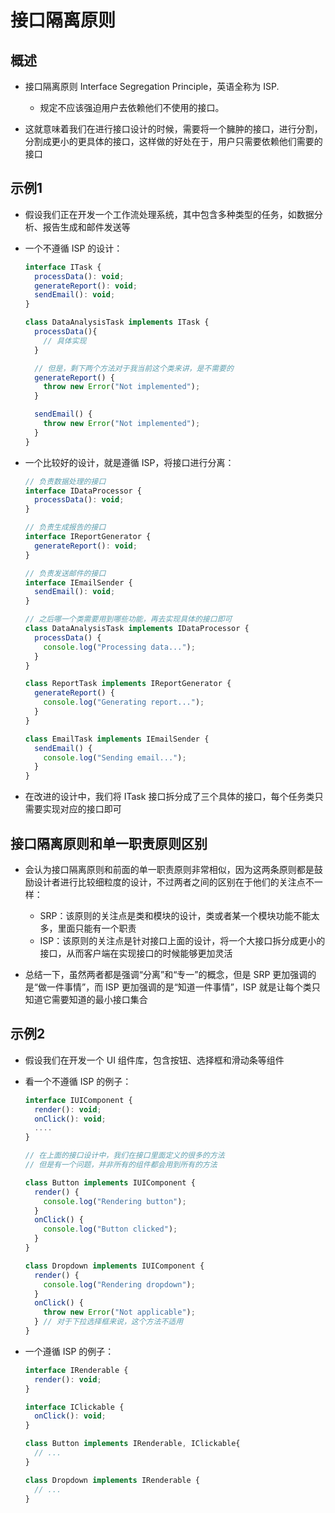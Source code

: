 # 接口隔离原则

## 概述

+ 接口隔离原则 Interface Segregation Principle，英语全称为 ISP.

  + 规定不应该强迫用户去依赖他们不使用的接口。

+ 这就意味着我们在进行接口设计的时候，需要将一个臃肿的接口，进行分割，分割成更小的更具体的接口，这样做的好处在于，用户只需要依赖他们需要的接口

## 示例1

+ 假设我们正在开发一个工作流处理系统，其中包含多种类型的任务，如数据分析、报告生成和邮件发送等

+ 一个不遵循 ISP 的设计：

  ```js
  interface ITask {
    processData(): void;
    generateReport(): void;
    sendEmail(): void;
  }

  class DataAnalysisTask implements ITask {
    processData(){
      // 具体实现
    }

    // 但是，剩下两个方法对于我当前这个类来讲，是不需要的
    generateReport() {
      throw new Error("Not implemented");
    }

    sendEmail() {
      throw new Error("Not implemented");
    }
  }
  ```

+ 一个比较好的设计，就是遵循 ISP，将接口进行分离：

  ```js
  // 负责数据处理的接口
  interface IDataProcessor {
    processData(): void;
  }

  // 负责生成报告的接口
  interface IReportGenerator {
    generateReport(): void;
  }

  // 负责发送邮件的接口
  interface IEmailSender {
    sendEmail(): void;
  }

  // 之后哪一个类需要用到哪些功能，再去实现具体的接口即可
  class DataAnalysisTask implements IDataProcessor {
    processData() {
      console.log("Processing data...");
    }
  }

  class ReportTask implements IReportGenerator {
    generateReport() {
      console.log("Generating report...");
    }
  }

  class EmailTask implements IEmailSender {
    sendEmail() {
      console.log("Sending email...");
    }
  }
  ```

+ 在改进的设计中，我们将 ITask 接口拆分成了三个具体的接口，每个任务类只需要实现对应的接口即可

## 接口隔离原则和单一职责原则区别

+ 会认为接口隔离原则和前面的单一职责原则非常相似，因为这两条原则都是鼓励设计者进行比较细粒度的设计，不过两者之间的区别在于他们的关注点不一样：

  + SRP：该原则的关注点是类和模块的设计，类或者某一个模块功能不能太多，里面只能有一个职责
  + ISP：该原则的关注点是针对接口上面的设计，将一个大接口拆分成更小的接口，从而客户端在实现接口的时候能够更加灵活

+ 总结一下，虽然两者都是强调“分离”和“专一”的概念，但是 SRP 更加强调的是“做一件事情”，而 ISP 更加强调的是“知道一件事情”，ISP 就是让每个类只知道它需要知道的最小接口集合

## 示例2

+ 假设我们在开发一个 UI 组件库，包含按钮、选择框和滑动条等组件

+ 看一个不遵循 ISP 的例子：

  ```js
  interface IUIComponent {
    render(): void;
    onClick(): void;
    ....
  }

  // 在上面的接口设计中，我们在接口里面定义的很多的方法
  // 但是有一个问题，并非所有的组件都会用到所有的方法

  class Button implements IUIComponent {
    render() {
      console.log("Rendering button");
    }
    onClick() {
      console.log("Button clicked");
    }
  }

  class Dropdown implements IUIComponent {
    render() {
      console.log("Rendering dropdown");
    }
    onClick() {
      throw new Error("Not applicable");
    } // 对于下拉选择框来说，这个方法不适用
  }
  ```

+ 一个遵循 ISP 的例子：

  ```js
  interface IRenderable {
    render(): void;
  }

  interface IClickable {
    onClick(): void;
  }

  class Button implements IRenderable, IClickable{
    // ...
  }

  class Dropdown implements IRenderable {
    // ...
  }
  ```
